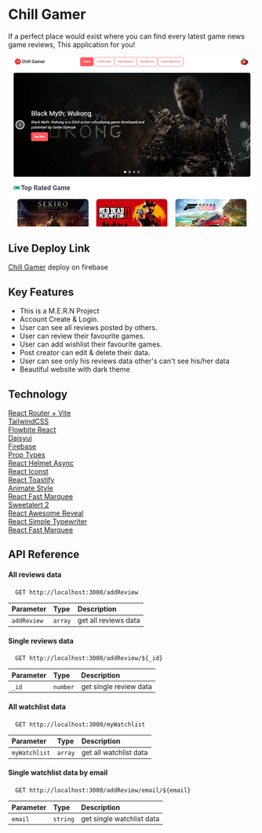 
# Chill Gamer

If a perfect place would exist where you can find every latest game news game reviews, This application for you! 

![Chill Gamer Application Screenshot](/chill_Gamer.PNG)

## Live Deploy Link
[Chill Gamer](https://assignment-10-firebase-mongodb.web.app/)
deploy on firebase


## Key Features

* This is a M.E.R.N Project
* Account Create & Login.
* User can see all reviews posted by others.
* User can review their favourite games.
* User can add wishlist their favourite games.
* Post creator can edit & delete their data.
* User can see only his reviews data other's can't see his/her data
* Beautiful website with dark theme


## Technology
[React Router + Vite]()<br />
[TailwindCSS]()<br />
[Flowbite React](https://flowbite-react.com/docs/getting-started/quickstart)<br />
[Daisyui]()<br />
[Firebase]()<br />
[Prop Types](https://www.npmjs.com/package/prop-types)<br />
[React Helmet Async](https://www.npmjs.com/package/react-helmet-async)<br />
[React Iconst](https://react-icons.github.io/react-icons/)<br />
[React Toastify](https://react-icons.github.io/react-icons/)<br />
[Animate Style](https://animate.style/)<br />
[React Fast Marquee](https://www.react-fast-marquee.com/)<br />
[Sweetalert 2](https://sweetalert2.github.io/#download)<br />
[React Awesome Reveal](https://www.npmjs.com/package/react-awesome-reveal)<br />
[React Simple Typewriter](https://www.npmjs.com/package/react-simple-typewriter)<br />
[React Fast Marquee](https://www.react-fast-marquee.com/documentation)<br />


## API Reference
#### All reviews data

```http
  GET http://localhost:3000/addReview
```

| Parameter | Type     | Description                |
| :-------- | :------- | :------------------------- |
| `addReview` | `array` | get all reviews data |

#### Single reviews data

```http
  GET http://localhost:3000/addReview/${_id}
```

| Parameter | Type     | Description                       |
| :-------- | :------- | :-------------------------------- |
| `_id`      | `number` | get single review data |


#### All watchlist data

```http
  GET http://localhost:3000/myWatchlist
```

| Parameter | Type     | Description                |
| :-------- | :------- | :------------------------- |
| `myWatchlist` | `array` | get all watchlist data |


#### Single watchlist data by email

```http
  GET http://localhost:3000/addReview/email/${email}
```

| Parameter | Type     | Description                       |
| :-------- | :------- | :-------------------------------- |
| `email`      | `string` | get single watchlist data |